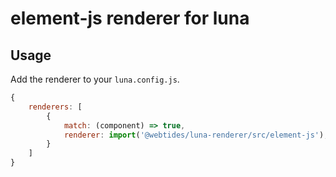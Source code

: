 # element-js renderer for luna

## Usage

Add the renderer to your `luna.config.js`.

```js
{
    renderers: [
        {
            match: (component) => true,
            renderer: import('@webtides/luna-renderer/src/element-js'),
        }
    ]
}
```
